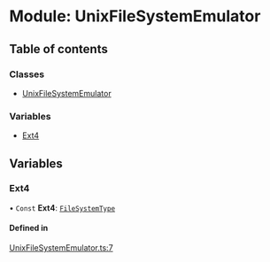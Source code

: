 # Module: UnixFileSystemEmulator

## Table of contents

### Classes

- [UnixFileSystemEmulator](../wiki/UnixFileSystemEmulator.UnixFileSystemEmulator)

### Variables

- [Ext4](../wiki/UnixFileSystemEmulator#ext4)

## Variables

### Ext4

• `Const` **Ext4**: [`FileSystemType`](../wiki/types.FileSystemType.FileSystemType)

#### Defined in

[UnixFileSystemEmulator.ts:7](https://github.com/LucEnden/unix-terminal-emulator/blob/f00e612/src/UnixFileSystemEmulator.ts#L7)
